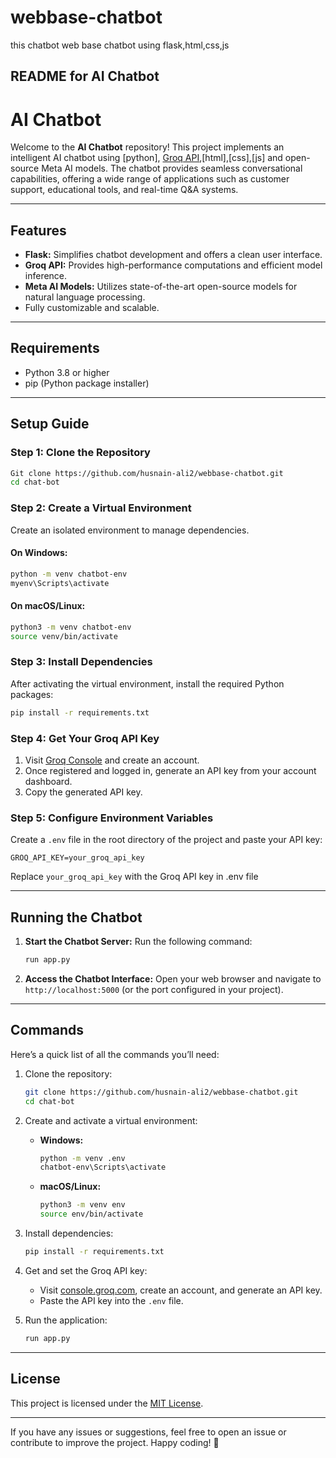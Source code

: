 # webbase-chatbot
this chatbot web base chatbot using flask,html,css,js 
## README for AI Chatbot 

# AI Chatbot 

Welcome to the **AI Chatbot** repository! This project implements an intelligent AI chatbot using [python], [Groq API](https://www.groq.com/),[html],[css],[js] and open-source Meta AI models. The chatbot provides seamless conversational capabilities, offering a wide range of applications such as customer support, educational tools, and real-time Q&A systems.

---

## Features
- **Flask:** Simplifies chatbot development and offers a clean user interface.
- **Groq API:** Provides high-performance computations and efficient model inference.
- **Meta AI Models:** Utilizes state-of-the-art open-source models for natural language processing.
- Fully customizable and scalable.

---

## Requirements
- Python 3.8 or higher
- pip (Python package installer)

---

## Setup Guide

### Step 1: Clone the Repository
```bash
Git clone https://github.com/husnain-ali2/webbase-chatbot.git
cd chat-bot
```

### Step 2: Create a Virtual Environment
Create an isolated environment to manage dependencies.

#### On Windows:
```bash
python -m venv chatbot-env
myenv\Scripts\activate
```

#### On macOS/Linux:
```bash
python3 -m venv chatbot-env
source venv/bin/activate
```

### Step 3: Install Dependencies
After activating the virtual environment, install the required Python packages:
```bash
pip install -r requirements.txt
```

### Step 4: Get Your Groq API Key
1. Visit [Groq Console](https://console.groq.com/) and create an account.
2. Once registered and logged in, generate an API key from your account dashboard.
3. Copy the generated API key.

### Step 5: Configure Environment Variables
Create a `.env` file in the root directory of the project and paste your API key:
```
GROQ_API_KEY=your_groq_api_key

```

Replace `your_groq_api_key` with the Groq API key in .env file

---

## Running the Chatbot

1. **Start the Chatbot Server:**
   Run the following command:
   ```bash
   run app.py
   ```

2. **Access the Chatbot Interface:**
   Open your web browser and navigate to `http://localhost:5000` (or the port configured in your project).

---

## Commands 
Here’s a quick list of all the commands you’ll need:

1. Clone the repository:
   ```bash
   git clone https://github.com/husnain-ali2/webbase-chatbot.git
   cd chat-bot
   ```

2. Create and activate a virtual environment:
   - **Windows:**
     ```bash
     python -m venv .env
     chatbot-env\Scripts\activate
     ```
   - **macOS/Linux:**
     ```bash
     python3 -m venv env
     source env/bin/activate
     ```

3. Install dependencies:
   ```bash
   pip install -r requirements.txt
   ```

4. Get and set the Groq API key:
   - Visit [console.groq.com](https://console.groq.com/), create an account, and generate an API key.
   - Paste the API key into the `.env` file.

5. Run the application:
   ```bash
   run app.py 
   ```

---

## License
This project is licensed under the [MIT License](LICENSE).

---

If you have any issues or suggestions, feel free to open an issue or contribute to improve the project. Happy coding! 🎉
